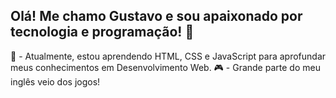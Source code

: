 ## Olá! Me chamo Gustavo e sou apaixonado por tecnologia e programação! 🚀


🌱 - Atualmente, estou aprendendo HTML, CSS e JavaScript para aprofundar meus conhecimentos em Desenvolvimento Web.
🎮 - Grande parte do meu inglês veio dos jogos!
